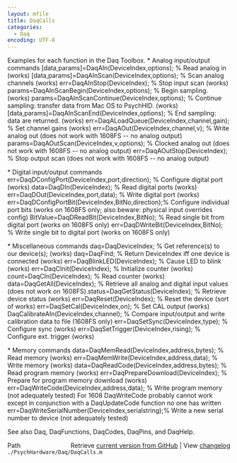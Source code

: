 ```yaml
---
layout: mfile
title: DaqCalls
categories:
  - Daq
encoding: UTF-8
---
```


Examples for each function in the Daq Toolbox.
\* Analog input/output commands
\[data,params\]=DaqAIn\(DeviceIndex,options\);                   % Read analog in \(works\)
\[data,params\]=DaqAInScan\(DeviceIndex,options\);               % Scan analog channels \(works\)
          err=DaqAInStop\(DeviceIndex\);                       % Stop input scan \(works\)
       params=DaqAInScanBegin\(DeviceIndex,options\);          % Begin sampling. \(works\)
       params=DaqAInScanContinue\(DeviceIndex,options\);       % Continue sampling: transfer data from Mac OS to PsychHID. \(works\)
\[data,params\]=DaqAInScanEnd\(DeviceIndex,options\);            % End sampling: data are returned. \(works\)
          err=DaqALoadQueue\(DeviceIndex,channel,gain\);       % Set channel gains \(works\)
          err=DaqAOut\(DeviceIndex,channel,v\);                % Write analog out \(does not work with 1608FS -- no analog output\)
       params=DaqAOutScan\(DeviceIndex,v,options\);            % Clocked analog out \(does not work with 1608FS -- no analog output\)
          err=DaqAOutStop\(DeviceIndex\);                      % Stop output scan \(does not work with 1608FS -- no analog output\)

\* Digital input/output commands
          err=DaqDConfigPort\(DeviceIndex,port,direction\);    % Configure digital port \(works\)
         data=DaqDIn\(DeviceIndex\);                           % Read digital ports \(works\)
          err=DaqDOut\(DeviceIndex,port,data\);                % Write digital port \(works\)
          err=DaqDConfigPortBit\(DeviceIndex,BitNo,direction\);% Configure individual port bits \(works on 1608FS only; also beware: physical input overrides config\)
     BitValue=DaqDReadBit\(DeviceIndex,BitNo\);                % Read single bit from digital port \(works on 1608FS only\)
          err=DaqDWriteBit\(DeviceIndex,BitNo\);               % Write single bit to digital port \(works on 1608FS only\)

\* Miscellaneous commands
          daq=DaqDeviceIndex;                                % Get reference\(s\) to our device\(s\); \(works\)
          daq=DaqFind;                                       % Return DeviceIndex iff one device is connected \(works\)
          err=DaqBlinkLED\(DeviceIndex\);                      % Cause LED to blink \(works\)
          err=DaqCInit\(DeviceIndex\);                         % Initialize counter \(works\)
        count=DaqCIn\(DeviceIndex\);                           % Read counter \(works\)
         data=DaqGetAll\(DeviceIndex\);                        % Retrieve all analog and digital input values \(does not work on 1608FS\)
       status=DaqGetStatus\(DeviceIndex\);                     % Retrieve device status \(works\)
          err=DaqReset\(DeviceIndex\);                         % Reset the device \(sort of works\)
          err=DaqSetCal\(DeviceIndex,on\);                     % Set CAL output \(works\)
              DaqCalibrateAIn\(DeviceIndex,channel\);          % Compare input/output and write calibration data to file \(1608FS only\)
          err=DaqSetSync\(DeviceIndex,type\);                  % Configure sync \(works\)
          err=DaqSetTrigger\(DeviceIndex,rising\);             % Configure ext. trigger \(works\)

\* Memory commands
         data=DaqMemRead\(DeviceIndex,address,bytes\);         % Read memory \(works\)
          err=DaqMemWrite\(DeviceIndex,address,data\);         % Write memory \(works\)
         data=DaqReadCode\(DeviceIndex,address,bytes\);        % Read program memory \(works\)
          err=DaqPrepareDownload\(DeviceIndex\);               % Prepare for program memory download \(works\)
          err=DaqWriteCode\(DeviceIndex,address,data\);        % Write program memory \(not adequately tested\)
For 1608 DaqWriteCode probably cannot work except in conjunction with a DaqUpdateCode function no one has written
          err=DaqWriteSerialNumber\(DeviceIndex,serialstring\);% Write a new serial number to device \(not adequately tested\)

See also Daq, DaqFunctions, DaqCodes, DaqPins, and DaqHelp.


<div class="code_header" style="text-align:right;">
  <span style="float:left;">Path&nbsp;&nbsp;</span> <span class="counter">Retrieve <a href=
  "https://raw.github.com/Psychtoolbox-3/Psychtoolbox-3/beta/./PsychHardware/Daq/DaqCalls.m">current version from GitHub</a> | View <a href=
  "https://github.com/Psychtoolbox-3/Psychtoolbox-3/commits/beta/./PsychHardware/Daq/DaqCalls.m">changelog</a></span>
</div>
<div class="code">
  <code>./PsychHardware/Daq/DaqCalls.m</code>
</div>
